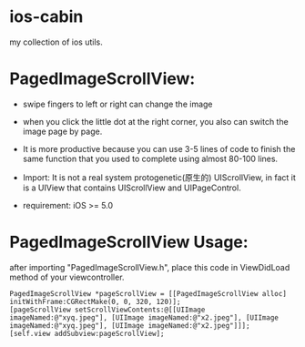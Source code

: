 # ios-cabin
my collection of ios utils.

# PagedImageScrollView:
* swipe fingers to left or right can change the image
* when you click the little dot at the right corner, you also can switch the image page by page.
* It is more productive because you can use 3-5 lines of code to finish the same function that you used to complete using almost 80-100 lines.

* Import: It is not a real system protogenetic(原生的) UIScrollView, in fact it is a UIView that contains UIScrollView and UIPageControl.
* requirement: iOS >= 5.0

# PagedImageScrollView Usage:
after importing "PagedImageScrollView.h",  place this code in ViewDidLoad method of your viewcontroller.

    PagedImageScrollView *pageScrollView = [[PagedImageScrollView alloc] initWithFrame:CGRectMake(0, 0, 320, 120)];
    [pageScrollView setScrollViewContents:@[[UIImage imageNamed:@"xyq.jpeg"], [UIImage imageNamed:@"x2.jpeg"], [UIImage imageNamed:@"xyq.jpeg"], [UIImage imageNamed:@"x2.jpeg"]]];
    [self.view addSubview:pageScrollView];

